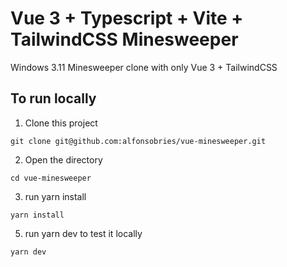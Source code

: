 # Vue 3 + Typescript + Vite + TailwindCSS Minesweeper

Windows 3.11 Minesweeper clone with only Vue 3 + TailwindCSS

## To run locally

1. Clone this project

```console
git clone git@github.com:alfonsobries/vue-minesweeper.git
```

2. Open the directory

```console
cd vue-minesweeper
```

3. run yarn install

```console
yarn install
```

5. run yarn dev to test it locally

```console
yarn dev
```
